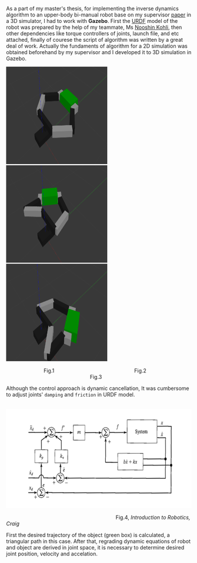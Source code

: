 As a part of my master's thesis, for implementing the inverse dynamics algorithm to an upper-body bi-manual robot base on my supervisor [paper](https://www.researchgate.net/publication/320330613_Inverse_Dynamics_Control_of_Bimanual_Object_Manipulation_Using_Orthogonal_Decomposition_An_Analytic_Approach) in a 3D simulator, I had to work with __Gazebo__. First the [URDF](http://wiki.ros.org/urdf) model of the robot was prepared by the help of my teammate, Ms [Nooshin Kohli](https://github.com/nooshin-kohli), then other dependencies like torque controllers of joints, launch file, and etc attached, finally of courese the script of algorithm was written by a great deal of work. Actually the fundaments of algorithm for a 2D simulation was obtained beforehand by my supervisor and I developed it to 3D simulation in Gazebo.

<p>
  <img style="text-align:left;" width="275" height="265" src="/img/6dof_bimanual_manipulation/bimanual_1.png" alt="Logo">
  <img style="text-align:center;" width="275" height="265" src="/img/6dof_bimanual_manipulation/bimanual_2.png" alt="Logo">
  <img style="text-align:right;" width="275" height="265" src="/img/6dof_bimanual_manipulation/bimanual_3.png" alt="Logo">
  <figcaption>
    &emsp;&emsp;&emsp;&emsp;&emsp;&emsp;&emsp; Fig.1
    &emsp;&emsp;&emsp;&emsp;&emsp;&emsp;&emsp;&emsp;&emsp;&emsp;&emsp;&emsp;&emsp;&emsp;&emsp; Fig.2
    &emsp;&emsp;&emsp;&emsp;&emsp;&emsp;&emsp;&emsp;&emsp;&emsp;&emsp;&emsp;&emsp;&emsp;&emsp;&emsp; Fig.3 
  </figcaption>
</p>

Although the control approach is dynamic cancellation, It was cumbersome to adjust joints' `damping` and `friction` in URDF model.

<p>
  &emsp;&emsp;&emsp;&emsp;&emsp;&emsp;&emsp;&emsp;
  <img style="text-align:center;" width="651" height="269" src="/img/6dof_bimanual_manipulation/control_system.png" alt="Logo">  
  <figcaption>
    &emsp;&emsp;&emsp;&emsp;&emsp;&emsp;&emsp;&emsp;&emsp;&emsp;&emsp;&emsp;&emsp;&emsp;&emsp;&emsp;&emsp;&emsp;&emsp;&emsp;&emsp; 
    Fig.4, <i> Introduction to Robotics, Craig </i>
  </figcaption>
</p>

First the desired trajectory of the object (green box) is calculated, a triangular path in this case. After that, regrading dynamic equations of robot and object are derived in joint space, it is necessary to determine desired joint position, velocity and accelation.


